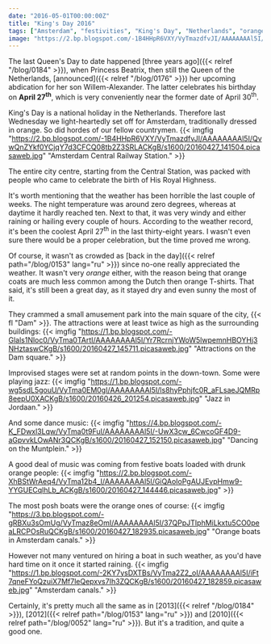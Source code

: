 ```yaml
---
date: "2016-05-01T00:00:00Z"
title: "King's Day 2016"
tags: ["Amsterdam", "festivities", "King's Day", "Netherlands", "orange fever"]
image: "https://2.bp.blogspot.com/-1B4HHpR6VXY/VyTmazdfvJI/AAAAAAAAl5I/QvwQnZYkf0YCjqY7d3CFCQ08tb2Z3SRLACKgB/s1600/20160427_141504.picasaweb.jpg"
---
```


The last Queen's Day to date happened [three years ago]({{< relref "/blog/0184" >}}), when Princess Beatrix, then still the Queen of the Netherlands, [announced]({{< relref "/blog/0176" >}}) her upcoming abdication for her son Willem-Alexander. The latter celebrates his birthday on **April 27<sup>th</sup>**, which is very conveniently near the former date of April 30<sup>th</sup>.

<!--more-->

King's Day is a national holiday in the Netherlands. Therefore last Wednesday we light-heartedly set off for Amsterdam, traditionally dressed in orange. So did hordes of our fellow countrymen.
{{< imgfig "https://2.bp.blogspot.com/-1B4HHpR6VXY/VyTmazdfvJI/AAAAAAAAl5I/QvwQnZYkf0YCjqY7d3CFCQ08tb2Z3SRLACKgB/s1600/20160427_141504.picasaweb.jpg" "Amsterdam Central Railway Station." >}}

The entire city centre, starting from the Central Station, was packed with people who came to celebrate the birth of His Royal Highness.

It's worth mentioning that the weather has been horrible the last couple of weeks. The night temperature was around zero degrees, whereas at daytime it hardly reached ten. Next to that, it was very windy and either raining or hailing every couple of hours. According to the weather record, it's been the coolest April 27<sup>th</sup> in the last thirty-eight years. I wasn't even sure there would be a proper celebration, but the time proved me wrong.

Of course, it wasn't as crowded as [back in the day]({{< relref path="/blog/0153" lang="ru" >}}) since no-one really appreciated the weather. It wasn't very *orange* either, with the reason being that orange coats are much less common among the Dutch then orange T-shirts. That said, it's still been a great day, as it stayed dry and even sunny the most of it.

They crammed a small amusement park into the main square of the city, {{< fl "Dam" >}}. The attractions were at least twice as high as the surrounding buildings:
{{< imgfig "https://1.bp.blogspot.com/-Glals1Nloc0/VyTma0TArtI/AAAAAAAAl5I/Yr7RcrnjYWoW5lwpemnHBOYHj3NHztaswCKgB/s1600/20160427_145711.picasaweb.jpg" "Attractions on the Dam square." >}}

Improvised stages were set at random points in the down-town. Some were playing jazz:
{{< imgfig "https://1.bp.blogspot.com/-wg5sdL5gouU/VyTma0EM0gI/AAAAAAAAl5I/ls8hyPphjfc0R_aFLsaeJQMRp8eepU0XACKgB/s1600/20160426_201254.picasaweb.jpg" "Jazz in Jordaan." >}}

And some dance music:
{{< imgfig "https://4.bp.blogspot.com/-K_FDwxl3Lqw/VyTma0t9FuI/AAAAAAAAl5I/-UwX3cw_6CwcoGF4D9-aGpvvkLOwANr3QCKgB/s1600/20160427_152150.picasaweb.jpg" "Dancing on the Muntplein." >}}

A good deal of music was coming from festive boats loaded with drunk orange people:
{{< imgfig "https://2.bp.blogspot.com/-XhBStWrAeq4/VyTma12b4_I/AAAAAAAAl5I/GiQAoIoPgAUJEvpHmw9-YYGUECqlhLb_ACKgB/s1600/20160427_144446.picasaweb.jpg" >}}

The most posh boats were the orange ones of course:
{{< imgfig "https://3.bp.blogspot.com/-gRBXu3sOmUg/VyTmaz8eOmI/AAAAAAAAl5I/37QPpJTIphMiLkxtu5CO0peaLRCPOsRuQCKgB/s1600/20160427_182935.picasaweb.jpg" "Orange boats in Amsterdam canals." >}}

However not many ventured on hiring a boat in such weather, as you'd have hard time on it once it started raining.
{{< imgfig "https://1.bp.blogspot.com/-2KY7ysDXTBs/VyTma2Z2_oI/AAAAAAAAl5I/iFt7qneFYoQzuiX7Mf7leQepxvs7Ih3ZQCKgB/s1600/20160427_182859.picasaweb.jpg" "Amsterdam canals." >}}

Certainly, it's pretty much all the same as in [2013]({{< relref "/blog/0184" >}}), [2012]({{< relref path="/blog/0153" lang="ru" >}}) and [2010]({{< relref path="/blog/0052" lang="ru" >}}). But it's a tradition, and quite a good one.
